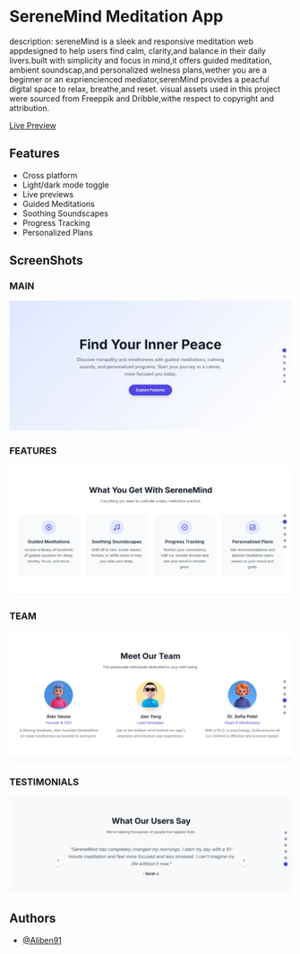 
# SereneMind Meditation App

description: sereneMind is a sleek and responsive meditation web appdesigned to help users find calm,
clarity,and balance in their daily livers.built with simplicity and focus in mind,it offers guided meditation, ambient soundscap,and personalized welness plans,wether you are a beginner or an expriencienced mediator,serenMind provides a peacful digital space to relax, breathe,and reset.
visual assets used in this project were sourced from Freeppik and Dribble,withe respect to copyright and attribution. 

[Live Preview](https://meditation-bice.vercel.app/)

## Features

- Cross platform
- Light/dark mode toggle
- Live previews
- Guided Meditations
- Soothing Soundscapes
- Progress Tracking
- Personalized Plans

## ScreenShots

### MAIN
![screenshot](./assets/images/screenshots/main.jpg)

### FEATURES
![screenshot](./assets/images/screenshots/features.jpg)

### TEAM
![screenshot](./assets/images/screenshots/team.jpg)

### TESTIMONIALS
![screenshot](./assets/images/screenshots/testimonials.jpg)

## Authors

- [@Aliben91](https://www.github.com/Aliben91)
